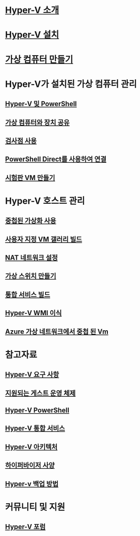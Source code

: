 # [Hyper-V 소개](./about/index.md)
# [Hyper-V 설치](quick-start/enable-hyper-v.md)
# [가상 컴퓨터 만들기](quick-start/quick-create-virtual-machine.md)

# Hyper-V가 설치된 가상 컴퓨터 관리
## [Hyper-V 및 PowerShell](quick-start/try-hyper-v-powershell.md)
## [가상 컴퓨터와 장치 공유](user-guide/enhanced-session-mode.md)
## [검사점 사용](user-guide/checkpoints.md)
## [PowerShell Direct를 사용하여 연결](user-guide/powershell-direct.md)
## [시험판 VM 만들기](user-guide/create-pre-release-vm.md)

# Hyper-V 호스트 관리
## [중첩된 가상화 사용](user-guide/nested-virtualization.md)
## [사용자 지정 VM 갤러리 빌드](user-guide/custom-gallery.md)
## [NAT 네트워크 설정](user-guide/setup-nat-network.md)
## [가상 스위치 만들기](quick-start/connect-to-network.md)
## [통합 서비스 빌드](user-guide/make-integration-service.md)
## [Hyper-V WMI 이식](user-guide/refactor-wmiv1-to-wmiv2.md)
## [Azure 가상 네트워크에서 중첩 된 Vm](user-guide/nested-virtualization-azure-virtual-network.md) 

# 참고자료
## [Hyper-V 요구 사항](reference/hyper-v-requirements.md)
## [지원되는 게스트 운영 체제](about/supported-guest-os.md)
## [Hyper-V PowerShell](https://docs.microsoft.com/powershell/module/hyper-v/index?view=win10-ps)
## [Hyper-V 통합 서비스](reference/integration-services.md)
## [Hyper-V 아키텍처](reference/hyper-v-architecture.md)
## [하이퍼바이저 사양](reference/tlfs.md)
## [Hyper-v 백업 방법](reference/HyperVBackupApproaches.md)

# 커뮤니티 및 지원
## [Hyper-V 포럼](https://social.technet.microsoft.com/Forums/windowsserver/home?forum=winserverhyperv)
